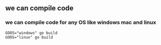 ## we can compile code 
###  we can compile code for any OS like windows mac and linux 

```
GOOS="windows" go build 
GOOS="linux" go build 
```

